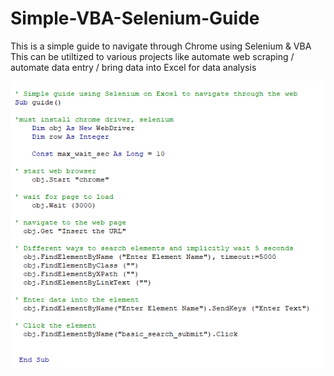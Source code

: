 # Simple-VBA-Selenium-Guide

This is a simple guide to navigate through Chrome using Selenium &amp; VBA
This can be utiltized to various projects like automate web scraping / automate data entry / bring data into Excel for data analysis

![](code_screen_shot.PNG)
